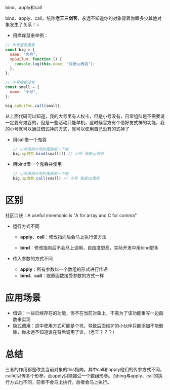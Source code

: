 bind、apply和call



bind、apply、call，统称**老王三剑客**，永远不知道你的对象背着你跟多少其他对象发生了关系！~



- 用痒痒鼠来举例：

```javascript
// 大号里有鬼吞
const big = {
  name: "大号",
  spGuiTun: function () {
    console.log(this.name, "我是sp鬼吞");
  },
};

// 小号啥都没有
const small = {
  name: "小号",
};

big.spGuiTun.call(small);
```

从上面代码可以知道，我的大号里有人权卡，但是小号没有，日常组队是不需要说一定要有鬼吞的，但是一些活动只能单机，这时候官方有个借好友式神的功能，我的小号就可以通过借式神的方式，就可以使用自己没有的式神了

- 用call借一个鬼吞

  ```javascript
  // 小号借用大号的鬼吞用一下啦
  big.sp酒吞.bind(small)() // 小号 我是sp鬼吞
  
  ```

  



- 用bind借一个鬼吞并使用

  ```javascript
  // 小号借用大号的鬼吞用一下啦
  big.sp酒吞.call(small) // 小号 我是sp鬼吞
  ```



# 区别

社区口诀：A useful mnemonic is "A for array and C for comma"

- 运行方式不同

  - **apply**、**call**：修改指向后会马上执行该方法

  - **bind**：修改指向后不会马上调用，自由度更高，实际开发中用bind更多



- 传入参数的方式不同
  - **apply**：所有参数以一个数组的形式进行传递
  - **bind**、**call**：跟原函数接受参数的方式一样



# 应用场景

- 借调：一些已经存在的功能，但不在当前对象上，不需为了该功能重写一边函数来实现
- 隐式调用：这中使用方式可能是个坑，导致后面维护的小伙伴只能添加不能删除，你永远不知道谁在背后调用了谁，（老王？？？）



# 总结

三者的作用都是改变当前对象的this指向，其中call和apply他们的传参方式不同，call可以传多个形参，而apply只能接受一个数组形参。而bing与apply、call的执行方式也不同，前者不会马上执行，后者会马上执行。